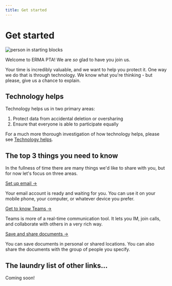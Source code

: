 ```yaml
---
title: Get started
---
```


# Get started

![person in starting blocks](https://images.unsplash.com/photo-1461896836934-ffe607ba8211?ixlib=rb-1.2.1&ixid=eyJhcHBfaWQiOjg2MjE3fQ&w=900&h=225&crop=focalpoint&fit=crop)

Welcome to ERMA PTA! We are _so_ glad to have you join us.

Your time is incredibly valuable, and we want to help you protect it. One way we do that is through technology. We know what you're thinking - but please, give us a chance to explain.

## Technology helps

Technology helps us in two primary areas:

1. Protect data from accidental deletion or oversharing
2. Ensure that everyone is able to participate equally

For a much more thorough investigation of how technology helps, please see [Technology helps](technology-helps.md).

## The top 3 things you need to know

In the fullness of time there are many things we'd like to share with you, but for now let's focus on three areas.

[Set up email →](set-up-email.md)

Your email account is ready and waiting for you. You can use it on your mobile phone, your computer, or whatever device you prefer.

[Get to know Teams →](get-to-know-teams.md)

Teams is more of a real-time communication tool. It lets you IM, join calls, and collaborate with others in a very rich way.

[Save and share documents →](save-and-share-documents.md)

You can save documents in personal or shared locations. You can also share the documents with the group of people you specify.

## The laundry list of other links...

Coming soon!

